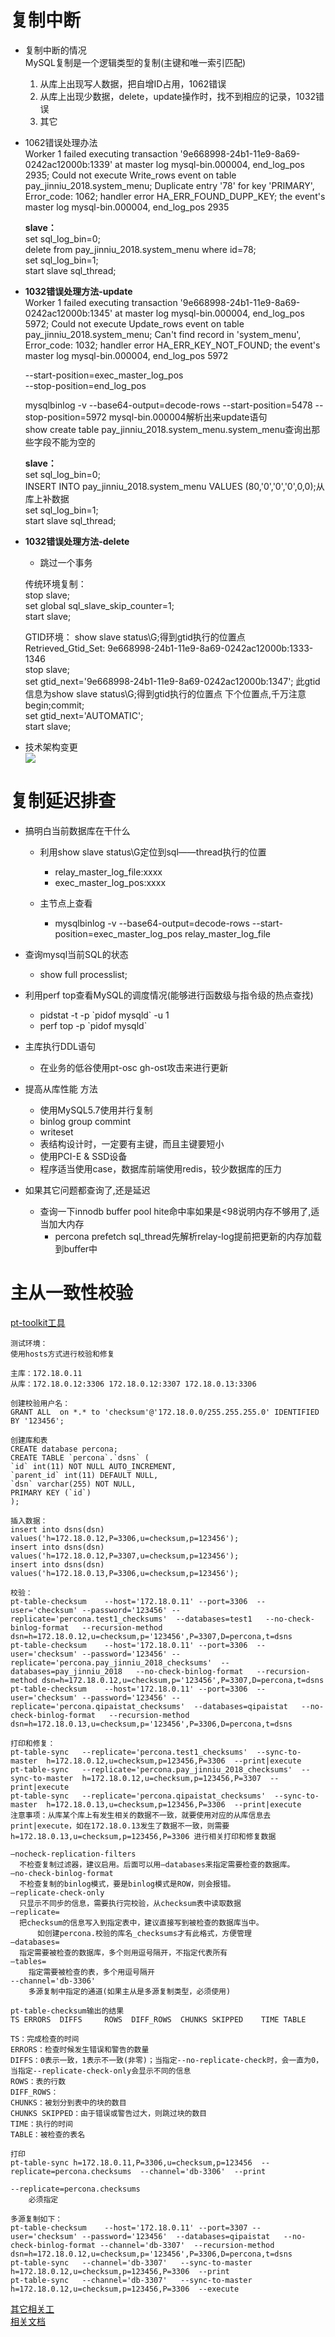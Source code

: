 # 复制中断

- 复制中断的情况  
  MySQL复制是一个逻辑类型的复制(主键和唯一索引匹配)
  1. 从库上出现写人数据，把自增ID占用，1062错误
  2. 从库上出现少数据，delete，update操作时，找不到相应的记录，1032错误
  3. 其它

- 1062错误处理办法  
	Worker 1 failed executing transaction '9e668998-24b1-11e9-8a69-0242ac12000b:1339' at master log mysql-bin.000004, end_log_pos 2935; Could not execute Write_rows event on table pay_jinniu_2018.system_menu; Duplicate entry '78' for key 'PRIMARY', Error_code: 1062; handler error HA_ERR_FOUND_DUPP_KEY; the event's master log mysql-bin.000004, end_log_pos 2935  
	
	**slave：**   
	set sql\_log\_bin=0;  
	delete from pay\_jinniu\_2018.system\_menu where id=78;  
	set sql\_log\_bin=1;  
	start slave sql\_thread;  


- **1032错误处理方法-update**  
	Worker 1 failed executing transaction '9e668998-24b1-11e9-8a69-0242ac12000b:1345' at master log mysql-bin.000004, end\_log\_pos 5972; Could not execute Update\_rows event on table pay\_jinniu\_2018.system\_menu; Can't find record in 'system_menu', Error\_code: 1032; handler error HA\_ERR\_KEY\_NOT\_FOUND; the event's master log mysql-bin.000004, end\_log\_pos 5972
	
	--start-position=exec\_master\_log\_pos   
	--stop-position=end\_log\_pos  
	
	mysqlbinlog -v --base64-output=decode-rows --start-position=5478  --stop-position=5972 mysql-bin.000004解析出来update语句      
	show create table pay\_jinniu\_2018.system\_menu.system\_menu查询出那些字段不能为空的  
	
	**slave：**   
	set sql_log_bin=0;  
	INSERT INTO pay\_jinniu\_2018.system\_menu  VALUES (80,'0','0','0',0,0);从库上补数据  
	set sql\_log\_bin=1;  
	start slave sql\_thread;  

- **1032错误处理方法-delete**   
	- 跳过一个事务   
	
	传统环境复制：								
	stop slave;   
	set global sql_slave_skip_counter=1;    
	start slave;    
	
	GTID环境：
	show slave status\G;得到gtid执行的位置点   
	Retrieved\_Gtid\_Set: 9e668998-24b1-11e9-8a69-0242ac12000b:1333-1346   
	stop slave;   
	set gtid\_next='9e668998-24b1-11e9-8a69-0242ac12000b:1347'; 此gtid信息为show slave status\G;得到gtid执行的位置点 下个位置点,千万注意
	begin;commit;   
	set gtid\_next='AUTOMATIC';   
	start slave;    
	

- 技术架构变更  
![](images/故障处理1.jpg) 





# 复制延迟排查

- 搞明白当前数据库在干什么
	- 利用show slave status\G定位到sql——thread执行的位置
		- relay_master_log_file:xxxx
		- exec_master_log_pos:xxxx
	
	- 主节点上查看
		- mysqlbinlog -v --base64-output=decode-rows --start-position=exec\_master\_log\_pos relay\_master\_log\_file
- 查询mysql当前SQL的状态
	- show full processlist;

- 利用perf top查看MySQL的调度情况(能够进行函数级与指令级的热点查找)  
	- pidstat -t -p \`pidof mysqld\` -u 1
	- perf top -p \`pidof mysqld\` 
	
- 主库执行DDL语句
	- 在业务的低谷使用pt-osc gh-ost攻击来进行更新

- 提高从库性能 方法
	- 使用MySQL5.7使用并行复制
	- binlog group commint
	- writeset
	- 表结构设计时，一定要有主键，而且主键要短小
	- 使用PCI-E & SSD设备
	- 程序适当使用case，数据库前端使用redis，较少数据库的压力
	
- 如果其它问题都查询了,还是延迟
	- 查询一下innodb buffer pool hite命中率如果是<98说明内存不够用了,适当加大内存
		- percona prefetch sql_thread先解析relay-log提前把更新的内存加载到buffer中

# 主从一致性校验

[pt-toolkit工具](https://www.percona.com/downloads/percona-toolkit/LATEST/)   
```
测试环境：
使用hosts方式进行校验和修复

主库：172.18.0.11
从库：172.18.0.12:3306 172.18.0.12:3307 172.18.0.13:3306   

创建校验用户名：
GRANT ALL  on *.* to 'checksum'@'172.18.0.0/255.255.255.0' IDENTIFIED BY '123456';  

创建库和表
CREATE database percona;
CREATE TABLE `percona`.`dsns` (
`id` int(11) NOT NULL AUTO_INCREMENT,
`parent_id` int(11) DEFAULT NULL,
`dsn` varchar(255) NOT NULL,
PRIMARY KEY (`id`)
);

插入数据：
insert into dsns(dsn) values('h=172.18.0.12,P=3306,u=checksum,p=123456');
insert into dsns(dsn) values('h=172.18.0.12,P=3307,u=checksum,p=123456');
insert into dsns(dsn) values('h=172.18.0.13,P=3306,u=checksum,p=123456');

校验：
pt-table-checksum    --host='172.18.0.11' --port=3306  --user='checksum' --password='123456' --replicate='percona.test1_checksums'  --databases=test1   --no-check-binlog-format   --recursion-method dsn=h=172.18.0.12,u=checksum,p='123456',P=3307,D=percona,t=dsns
pt-table-checksum    --host='172.18.0.11' --port=3306  --user='checksum' --password='123456' --replicate='percona.pay_jinniu_2018_checksums'  --databases=pay_jinniu_2018   --no-check-binlog-format   --recursion-method dsn=h=172.18.0.12,u=checksum,p='123456',P=3307,D=percona,t=dsns
pt-table-checksum    --host='172.18.0.11' --port=3306  --user='checksum' --password='123456' --replicate='percona.qipaistat_checksums'  --databases=qipaistat   --no-check-binlog-format   --recursion-method dsn=h=172.18.0.13,u=checksum,p='123456',P=3306,D=percona,t=dsns

打印和修复：
pt-table-sync   --replicate='percona.test1_checksums'  --sync-to-master  h=172.18.0.12,u=checksum,p=123456,P=3306  --print|execute
pt-table-sync   --replicate='percona.pay_jinniu_2018_checksums'  --sync-to-master  h=172.18.0.12,u=checksum,p=123456,P=3307  --print|execute
pt-table-sync   --replicate='percona.qipaistat_checksums'  --sync-to-master  h=172.18.0.13,u=checksum,p=123456,P=3306  --print|execute
注意事项：从库某个库上有发生相关的数据不一致，就要使用对应的从库信息去print|execute，如在172.18.0.13发生了数据不一致，则需要h=172.18.0.13,u=checksum,p=123456,P=3306 进行相关打印和修复数据

–nocheck-replication-filters 
  不检查复制过滤器，建议启用。后面可以用–databases来指定需要检查的数据库。 
–no-check-binlog-format 
  不检查复制的binlog模式，要是binlog模式是ROW，则会报错。 
–replicate-check-only 
  只显示不同步的信息，需要执行完校验，从checksum表中读取数据
–replicate= 
  把checksum的信息写入到指定表中，建议直接写到被检查的数据库当中。 
	  如创建percona.校验的库名_checksums才有此格式，方便管理
–databases= 
  指定需要被检查的数据库，多个则用逗号隔开，不指定代表所有
–tables= 
	指定需要被检查的表，多个用逗号隔开
--channel='db-3306'
	多源复制中指定的通道(如果主从是多源复制类型，必须使用)

pt-table-checksum输出的结果
TS ERRORS  DIFFS     ROWS  DIFF_ROWS  CHUNKS SKIPPED    TIME TABLE

TS：完成检查的时间
ERRORS：检查时候发生错误和警告的数量
DIFFS：0表示一致，1表示不一致(非零)；当指定--no-replicate-check时，会一直为0，当指定--replicate-check-only会显示不同的信息
ROWS：表的行数
DIFF_ROWS： 
CHUNKS：被划分到表中的块的数目
CHUNKS SKIPPED：由于错误或警告过大，则跳过块的数目
TIME：执行的时间
TABLE：被检查的表名

打印
pt-table-sync h=172.18.0.11,P=3306,u=checksum,p=123456  --replicate=percona.checksums  --channel='db-3306'  --print

--replicate=percona.checksums
	必须指定

多源复制如下：
pt-table-checksum    --host='172.18.0.11' --port=3307 --user='checksum' --password='123456'  --databases=qipaistat   --no-check-binlog-format --channel='db-3307'  --recursion-method dsn=h=172.18.0.12,u=checksum,p='123456',P=3306,D=percona,t=dsns
pt-table-sync   --channel='db-3307'   --sync-to-master  h=172.18.0.12,u=checksum,p=123456,P=3306  --print
pt-table-sync   --channel='db-3307'   --sync-to-master  h=172.18.0.12,u=checksum,p=123456,P=3306  --execute 
```

[其它相关工](具https://www.percona.com/doc/percona-toolkit/LATEST/pt-kill.html)  
[相关文档](https://www.percona.com/doc/percona-toolkit/LATEST/pt-table-checksum.html)
